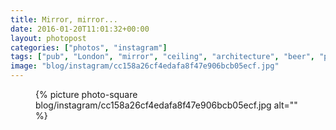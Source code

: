 ```yaml
---
title: Mirror, mirror...
date: 2016-01-20T11:01:32+00:00
layout: photopost
categories: ["photos", "instagram"]
tags: ["pub", "London", "mirror", "ceiling", "architecture", "beer", "people", "reflection"]
image: "blog/instagram/cc158a26cf4edafa8f47e906bcb05ecf.jpg"
---
```


<figure class="photo photo--square">
  {% picture photo-square blog/instagram/cc158a26cf4edafa8f47e906bcb05ecf.jpg alt="" %}
</figure>


